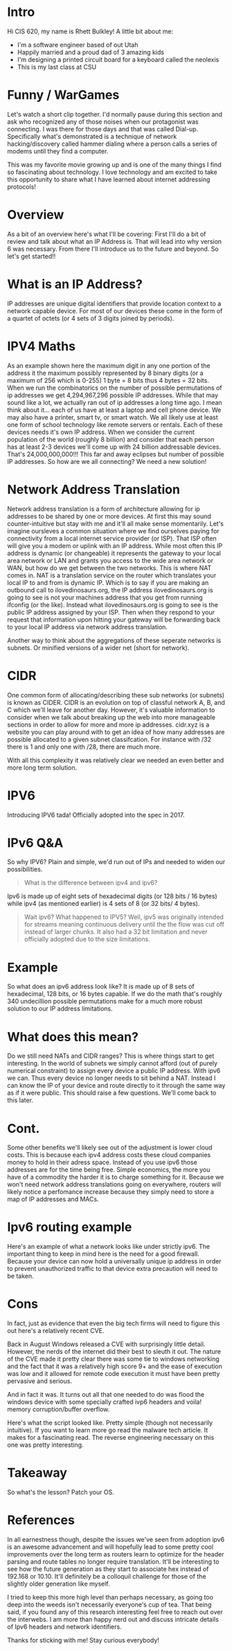 # Intro
Hi CIS 620, my name is Rhett Bulkley!
A little bit about me: 
- I'm a software engineer based of out Utah
- Happily married and a proud dad of 3 amazing kids
- I'm designing a printed circuit board for a keyboard called the neolexis
- This is my last class at CSU

# Funny / WarGames
Let's watch a short clip together.
I'd normally pause during this section and ask who recognized any of those noises when our protagonist was connecting.
I was there for those days and that was called Dial-up. Specifically what's demonstrated is a technique of network hacking/discovery called hammer dialing where a person calls a series of modems until they find a computer.

This was my favorite movie growing up and is one of the many things I find so fascinating about technology. I love technology and am excited to take this opportunity to share what I have learned about internet addressing protocols!

# Overview
As a bit of an overview here's what I'll be covering:
First I'll do a bit of review and talk about what an IP Address is.
That will lead into why version 6 was necessary.
From there I'll introduce us to the future and beyond.
So let's get started!!

# What is an IP Address?
IP addresses are unique digital identifiers that provide location context to a network capable device. For most of our devices these come in the form of a quartet of octets (or 4 sets of 3 digits joined by periods).

# IPV4 Maths
As an example shown here the maximum digit in any one portion of the address it the maximum possibly represented by 8 binary digits (or a maximum of 256 which is 0-255)
1 byte = 8 bits thus 4 bytes = 32 bits. When we run the combinatorics on the number of possible permutations of ip addresses we get 4,294,967,296
possible IP addresses.
While that may sound like a lot, we actually ran out of ip addresses a long time ago. I mean think about it... each of us have at least a laptop and cell phone device. We may also have a printer, smart tv, or smart watch. We all likely use at least one form of school technology like remote servers or rentals. Each of these devices needs it's own IP address. When we consider the current population of the world (roughly 8 billion) and consider that each person has at least 2-3 devices we'll come up with 24 billion addressable devices.
That's 24,000,000,000!!! This far and away eclipses but number of possible IP addresses. So how are we all connecting? We need a new solution!

# Network Address Translation
Network address translation is a form of architecture allowing for ip addresses to be shared by one or more devices. At first this may sound counter-intuitive but stay with me and it'll all make sense momentarily.
Let's imagine oursleves a common situation where we find ourselves paying for connectivity from a local internet service provider (or ISP).
That ISP often will give you a modem or uplink with an IP address. While most often this IP address is dynamic (or changeable) it represents the gateway to your local area network or LAN and grants you access to the wide area network or WAN, but how do we get between the two networks.
This is where NAT comes in. NAT is a translation service on the router which translates your local IP to and from is dynamic IP. Which is to say if you are making an outbound call to ilovedinosaurs.org, the IP address ilovedinosaurs.org is going to see is not your machines address that you get from running ifconfig (or the like). Instead what ilovedinosaurs.org is going to see is the public IP address assigned by your ISP. Then when they respond to your request that information upon hitting your gateway will be forwarding back to your local IP address via network address translation.

Another way to think about the aggregations of these seperate networks is subnets. Or minified versions of a wider net (short for network).

# CIDR
One common form of allocating/describing these sub networks (or subnets) is known as CIDER. CIDR is an evolution on top of classful network A, B, and C which we'll leave for another day. However, it's valuable information to consider when we talk about breaking up the web into more manageable sections in order to allow for more and more ip addresses.
cidr.xyz is a website you can play around with to get an idea of how many addresses are possible allocated to a given subnet classifcation. For instance with /32 there is 1 and only one with /28, there are much more.

With all this complexity it was relatively clear we needed an even better and more long term solution.

# IPV6
Introducing IPV6 tada! Officially adopted into the spec in 2017.

# IPv6 Q&A
So why IPV6? Plain and simple, we'd run out of IPs and needed to widen our possibilities.

> What is the difference between ipv4 and ipv6?

  Ipv6 is made up of eight sets of hexadecimal digits (or 128 bits / 16 bytes) while ipv4 (as mentioned earlier) is 4 sets of 8 (or 32 bits/ 4 bytes).

> Wait ipv6? What happened to IPV5?
Well, ipv5 was originally intended for streams meaning continuous delivery until the the flow was cut off instead of larger chunks. It also had a 32 bit limitation and never officially adopted due to the size limitations.

# Example
So what does an ipv6 address look like?
It is made up of 8 sets of hexadecimal, 128 bits, or 16 bytes capable.
If we do the math that's roughly 340 undecillion possible permutations make for a much more robust solution to our IP address limitations.

# What does this mean?
Do we still need NATs and CIDR ranges?
This is where things start to get interesting. In the world of subnets we simply cannot afford (out of purely numerical constraint) to assign every device a public IP address. With ipv6 we can. Thus every device no longer needs to sit behind a NAT. Instead I can know the IP of your device and route directly to it through the same way as if it were public. This should raise a few questions. We'll come back to this later.

# Cont.
Some other benefits we'll likely see out of the adjustment is lower cloud costs. This is because each ipv4 address costs these cloud companies money to hold in their adress space. Instead of you use ipv6 those addresses are for the time being free. Simple economics, the more you have of a commodity the harder it is to charge something for it.
Because we won't need network address translations going on everywhere, routers will likely notice a perfomance increase because they simply need to store a map of IP addresses and MACs.

# Ipv6 routing example
Here's an example of what a network looks like under strictly ipv6.
The important thing to keep in mind here is the need for a good firewall. Because your device can now hold a universally unique ip address in order to prevent unauthorized traffic to that device extra precaution will need to be taken.

# Cons
In fact, just as evidence that even the big tech firms will need to figure this out here's a relatively recent CVE.

Back in August Windows released a CVE with surprisingly little detail. However, the nerds of the internet did their best to sleuth it out.
The nature of the CVE made it pretty clear there was some tie to windows networking and the fact that it was a relatively high score 9+ and the ease of execution was low and it allowed for remote code execution it must have been pretty pervasive and serious.

And in fact it was. It turns out all that one needed to do was flood the windows device with some specially crafted ivp6 headers and voila! memory corruption/buffer overflow.

Here's what the script looked like. Pretty simple (though not necessarily intuitive). If you want to learn more go read the malware tech article. It makes for a fascinating read. The reverse engineering necessary on this one was pretty interesting.

# Takeaway
So what's the lesson? Patch your OS.


# References
In all earnestness though, despite the issues we've seen from adoption ipv6 is an awesome advancement and will hopefully lead to some pretty cool improvements over the long term as routers learn to optimize for the header parsing and route tables no longer require translation. It'll be interesting to see how the future generation as they start to associate hex instead of 192.168 or 10.10. It'll definitely be a colloquil challenge for those of the slightly older generation like myself.

I tried to keep this more high level than perhaps necessary, as going too deep into the weeds isn't necessarily everyone's cup of tea. That being said, if you found any of this research interesting feel free to reach out over the interwebs. I am more than happy nerd out and discuss intricate details of Ipv6 headers and network identifiers.

Thanks for sticking with me! Stay curious everybody!
